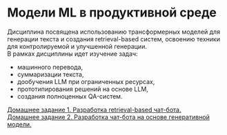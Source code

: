 # Модели ML в продуктивной среде
Дисциплина посвящена использованию трансформерных моделей для генерации текста и создания retrieval-based систем, освоению техники для контролируемой и улучшенной генерации.   
В рамках дисциплины идет изучение задач: 
 * машинного перевода,
 * суммаризации текста,
 * дообучения LLM при ограниченных ресурсах,
 * прототипирования решений на основе LLM,
 * создания полноценных QA-систем.   

[Домашнее задание 1. Разработка retrieval-based чат-бота.](https://github.com/Niktyav/generate_nlp/tree/master/hw1)     
[Домашнее задание 2. Разработка чат-бота на основе генеративной модели.](https://github.com/Niktyav/generate_nlp/tree/master/hw2)  
